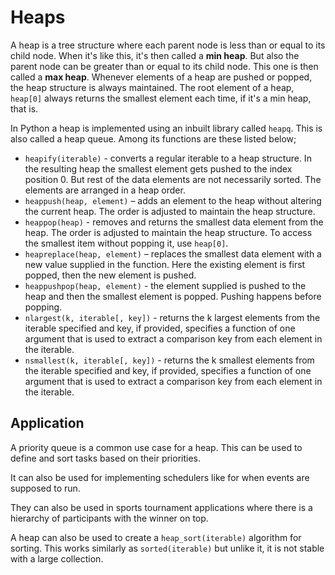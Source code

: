 # Heaps
A heap is a tree structure where each parent node is less than or equal to
its child node. When it's like this, it's then called a **min heap**. But also
the parent node can be greater than or equal to its child node. This one is then
called a **max heap**. Whenever elements of a heap are pushed or popped,
the heap structure is always maintained. The root element of a heap, `heap[0]`
always returns the smallest element each time, if it's a min heap, that is.

In Python a heap is implemented using an inbuilt library called `heapq`.
This is also called a heap queue. Among its functions are these listed below;

* `heapify(iterable)` - converts a regular iterable to a heap structure.
In the resulting heap the smallest element gets pushed to the index position 0.
But rest of the data elements are not necessarily sorted. The elements are
arranged in a heap order.
* `heappush(heap, element)` – adds an element to the heap without altering the current heap.
The order is adjusted to maintain the heap structure.
* `heappop(heap)` - removes and returns the smallest data element from the heap.
The order is adjusted to maintain the heap structure. To access the
smallest item without popping it, use `heap[0]`.
* `heapreplace(heap, element)` – replaces the smallest data element with a
 new value supplied in the function. Here the existing element is first popped,
 then the new element is pushed.
* `heappushpop(heap, element)` - the element supplied is pushed to the heap
and then the smallest element is popped. Pushing happens before popping.
* `nlargest(k, iterable[, key])` - returns the k largest elements from
 the iterable specified and key, if provided, specifies a function of
 one argument that is used to extract a comparison key from each element in the iterable.
* `nsmallest(k, iterable[, key])` - returns the k smallest elements from
the iterable specified and key, if provided, specifies a function of
 one argument that is used to extract a comparison key from each element in the iterable.

## Application
A priority queue is a common use case for a heap. This can be used to define
and sort tasks based on their priorities.

It can also be used for implementing schedulers like for when events are
supposed to run.

They can also be used in sports tournament applications where there is a
hierarchy of participants with the winner on top.

A heap can also be used to create a `heap_sort(iterable)` algorithm for sorting.
This works similarly as `sorted(iterable)` but unlike it, it is not stable
with a large collection.
